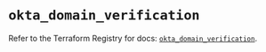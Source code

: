 # `okta_domain_verification`

Refer to the Terraform Registry for docs: [`okta_domain_verification`](https://registry.terraform.io/providers/okta/okta/4.7.0/docs/resources/domain_verification).
